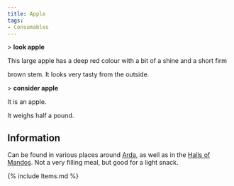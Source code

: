 ```yaml
---
title: Apple
tags:
- Consumables
---
```


\> **look apple**

This large apple has a deep red colour with a bit of a shine and a short
firm

brown stem. It looks very tasty from the outside.

\> **consider apple**

It is an apple.

It weighs half a pound.

## Information

Can be found in various places around [Arda](Arda "wikilink"), as well
as in the [Halls of Mandos](Halls_of_Mandos "wikilink"). Not a very
filling meal, but good for a light snack.

{% include Items.md %}
